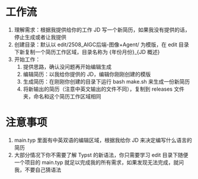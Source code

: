 # 工作流

1. 理解需求：根据我提供给你的工作 JD 写一个新简历，如果我没有提供的话，停止生成或者让我提供
2. 创建目录：默认以 edit/2508_AIGC后端-图像+Agent/ 为模版，在 edit 目录下新复制一个简历工作区域，目录名称为 {年份月份}_{JD 概述}
3. 开始工作：
   1. 提供思路，确认没问题再开始编辑生成
   2. 编辑简历：以我给你提供的 JD，编辑你刚刚创建的模版
   3. 生成简历：在刚刚你创建的目录下运行 bash make.sh 来生成一份新简历
   4. 将新输出的简历（注意中英文输出的文件不同），复制到 releases 文件夹，命名和这个简历工作区域相同


# 注意事项
1. main.typ 里面有中英双语的编辑区域，根据我给你 JD 来决定编写什么语言的简历
2. 大部分情况下你不需要了解 Typst 的新语法，你只需要学习 edit 目录下随便一个项目的 main.typ 就足以完成我的所有需求，如果发现无法完成，就问我，不要自己猜语法

